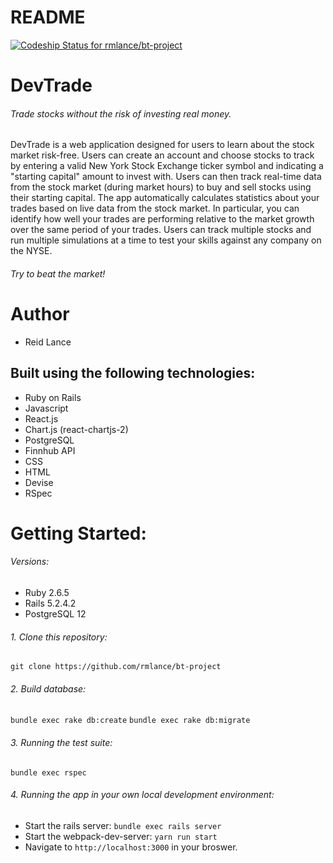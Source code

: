 # README
[![Codeship Status for rmlance/bt-project](https://app.codeship.com/projects/d4642f90-7531-0138-4fbf-0a880ae04a25/status?branch=master)](https://app.codeship.com/projects/395914)
# DevTrade
###### Trade stocks without the risk of investing real money.
DevTrade is a web application designed for users to learn about the stock market risk-free. Users can create an account and choose stocks to track by entering a valid New York Stock Exchange ticker symbol and indicating a "starting capital" amount to invest with. Users can then track real-time data from the stock market (during market hours) to buy and sell stocks using their starting capital. The app automatically calculates statistics about your trades based on live data from the stock market. In particular, you can identify how well your trades are performing relative to the market growth over the same period of your trades. Users can track multiple stocks and run multiple simulations at a time to test your skills against any company on the NYSE.
###### Try to beat the market!

# Author
* Reid Lance

## Built using the following technologies:
* Ruby on Rails
* Javascript
* React.js
* Chart.js (react-chartjs-2)
* PostgreSQL
* Finnhub API
* CSS
* HTML
* Devise
* RSpec

# Getting Started:

###### Versions:
* Ruby 2.6.5
* Rails 5.2.4.2
* PostgreSQL 12

###### 1. Clone this repository:
`git clone https://github.com/rmlance/bt-project`

###### 2. Build database:
`bundle exec rake db:create`
`bundle exec rake db:migrate`

###### 3. Running the test suite:
`bundle exec rspec`

###### 4. Running the app in your own local development environment:
* Start the rails server:
`bundle exec rails server`
* Start the webpack-dev-server:
`yarn run start`
* Navigate to `http://localhost:3000` in your broswer.


